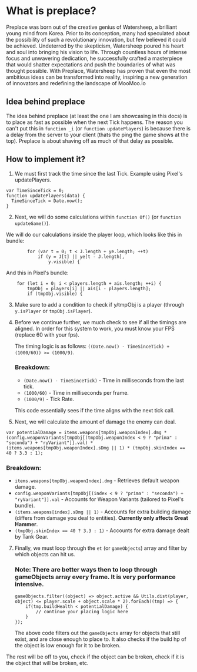 # What is preplace?
Preplace was born out of the creative genius of Watersheep, a brilliant young mind from Korea. Prior to its conception, many had speculated about the possibility of such a revolutionary innovation, but few believed it could be achieved. Undeterred by the skepticism, Watersheep poured his heart and soul into bringing his vision to life. Through countless hours of intense focus and unwavering dedication, he successfully crafted a masterpiece that would shatter expectations and push the boundaries of what was thought possible. With Preplace, Watersheep has proven that even the most ambitious ideas can be transformed into reality, inspiring a new generation of innovators and redefining the landscape of MooMoo.io

## Idea behind preplace
The idea behind preplace (at least the one I am showcasing in this docs) is to place as fast as possible when the next Tick happens.
The reason you can't put this in `function _i` (or `function updatePlayers`) is because there is a delay from the server to your client (thats the ping the game shows at the top).
Preplace is about shaving off as much of that delay as possible.

## How to implement it?
1. We must first track the time since the last Tick.
Example using Pixel's updatePlayers.
```
var TimeSinceTick = 0;
function updatePlayers(data) {
  TimeSinceTick = Date.now();
}
```

2. Next, we will do some calculations within `function Of()` (or `function updateGame()`).

We will do our calculations inside the player loop, which looks like this in bundle:
```
        for (var t = 0; t < J.length + ye.length; ++t)
            if (y = J[t] || ye[t - J.length],
                y.visible) {
```
And this in Pixel's bundle:
```
    for (let i = 0; i < players.length + ais.length; ++i) {
        tmpObj = players[i] || ais[i - players.length];
        if (tmpObj.visible) {
```

3. Make sure to add a condition to check if y/tmpObj is a player (through `y.isPlayer` or `tmpObj.isPlayer`).

4. Before we continue further, we much check to see if all the timings are aligned. In order for this system to work, you must know your FPS (replace 60 with your fps).

   The timing logic is as follows: `((Date.now() - TimeSinceTick) + (1000/60)) >= (1000/9)`.<br>
   ### Breakdown:
   - `(Date.now() - TimeSinceTick)` - Time in milliseconds from the last tick.
   - `(1000/60)` - Time in milliseconds per frame.
   - `(1000/9)` - Tick Rate.
  
   This code essentially sees if the time aligns with the next tick call.

6. Next, we will calculate the amount of damage the enemy can deal.

`var potentialDamage = items.weapons[tmpObj.weaponIndex].dmg * (config.weaponVariants[tmpObj[(tmpObj.weaponIndex < 9 ? "prima" : "seconda") + "ryVariant"]].val) * (items.weapons[tmpObj.weaponIndex].sDmg || 1) * (tmpObj.skinIndex == 40 ? 3.3 : 1);`<br>
  ### Breakdown:
  - `items.weapons[tmpObj.weaponIndex].dmg` - Retrieves default weapon damage.<br>
  - `config.weaponVariants[tmpObj[(index < 9 ? "prima" : "seconda") + "ryVariant"]].val` - Accounts for Weapon Variants (tailored to Pixel's bundle).<br>
  - `(items.weapons[index].sDmg || 1)` - Accounts for extra building damage (differs from damage you deal to entities). **Currently only affects Great Hammer**.<br>
  - `(tmpObj.skinIndex == 40 ? 3.3 : 1)` - Accounts for extra damage dealt by Tank Gear.<br>

  7. Finally, we must loop through the `et` (or `gameObjects`) array and filter by which objects can hit us.<br>
     ### Note: There are better ways then to loop through gameObjects array every frame. It is very performance intensive.
     ```
     gameObjects.filter((object) => object.active && Utils.dist(player, object) <= player.scale + object.scale * 2).forEach((tmp) => {
         if(tmp.buildHealth < potentialDamage) {
             // continue your placing logic here
         }
     });
     ```

     The above code filters out the `gameObjects` array for objects that still exist, and are close enough to place to. It also checks if the build hp of the object is low enough for it to be broken.

The rest will be off to you, check if the object can be broken, check if it is the object that will be broken, etc.
